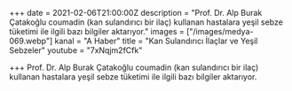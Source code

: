 +++
date = 2021-02-06T21:00:00Z
description = "Prof. Dr. Alp Burak Çatakoğlu coumadin (kan sulandırıcı bir ilaç) kullanan hastalara yeşil sebze tüketimi ile ilgili bazı bilgiler aktarıyor."
images = ["/images/medya-069.webp"]
kanal = "A Haber"
title = "Kan Sulandırıcı İlaçlar ve Yeşil Sebzeler"
youtube = "7xNqjm2fCfk"

+++
Prof. Dr. Alp Burak Çatakoğlu coumadin (kan sulandırıcı bir ilaç) kullanan hastalara yeşil sebze tüketimi ile ilgili bazı bilgiler aktarıyor.